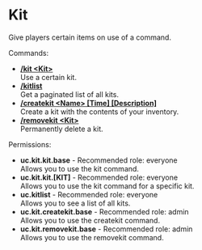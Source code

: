 Kit
====
Give players certain items on use of a command.

Commands: <br>
* **[/kit \<Kit\>](../commands/kit.md)**<br>Use a certain kit.
* **[/kitlist](../commands/kitlist.md)**<br>Get a paginated list of all kits.
* **[/createkit \<Name\> \[Time\] \[Description\]](../commands/createkit.md)**<br>Create a kit with the contents of your inventory.
* **[/removekit \<Kit\>](../commands/removekit.md)**<br>Permanently delete a kit.

Permissions: <br>
* **uc.kit.kit.base** - Recommended role: everyone<br>Allows you to use the kit command.
* **uc.kit.kit.[KIT]** - Recommended role: everyone<br>Allows you to use the kit command for a specific kit.
* **uc.kitlist** - Recommended role: everyone<br>Allows you to see a list of all kits.
* **uc.kit.createkit.base** - Recommended role: admin<br>Allows you to use the createkit command.
* **uc.kit.removekit.base** - Recommended role: admin<br>Allows you to use the removekit command.
